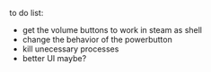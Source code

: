 to do list:
- get the volume buttons to work in steam as shell
- change the behavior of the powerbutton
- kill unecessary processes
- better UI maybe?
  
